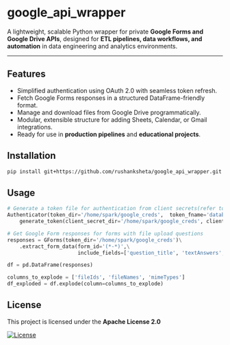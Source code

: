 # google_api_wrapper

A lightweight, scalable Python wrapper for private **Google Forms and Google Drive APIs**, designed for **ETL pipelines, data workflows, and automation** in data engineering and analytics environments.

---

## Features

- Simplified authentication using OAuth 2.0 with seamless token refresh.  
- Fetch Google Forms responses in a structured DataFrame-friendly format.  
- Manage and download files from Google Drive programmatically.  
- Modular, extensible structure for adding Sheets, Calendar, or Gmail integrations.  
- Ready for use in **production pipelines** and **educational projects**.


## Installation

```bash
pip install git+https://github.com/rushanksheta/google_api_wrapper.git
```

## Usage
```python
# Generate a token file for authentication from client secrets(refer to client_secrets-template.json), token_fname is optional, default='token.pkl'
Authenticator(token_dir='/home/spark/google_creds',  token_fname='databricks_google_token.pkl').\
    generate_token(client_secret_dir='/home/spark/google_creds', client_secret_fname='databricks_google_client_secrets.json')

# Get Google Form responses for forms with file upload questions
responses = GForms(token_dir='/home/spark/google_creds')\
    .extract_form_data(form_id='(*-*)',\
                       include_fields=['question_title', 'textAnswers', 'fileUploadAnswers'])

df = pd.DataFrame(responses)

columns_to_explode = ['fileIds', 'fileNames', 'mimeTypes']
df_exploded = df.explode(column=columns_to_explode)
```
## License 
This project is licensed under the **Apache License 2.0**

[![License](https://img.shields.io/badge/License-Apache_2.0-blue.svg)](LICENSE)
